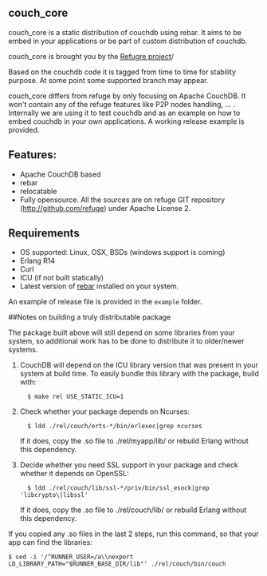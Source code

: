 couch_core
----------

couch_core is a static distribution of couchdb using rebar. It aims to be
embed in your applications or be part of custom distribution of couchdb.

couch_core is brought you by the [Refugre project](http://refuge.io)/

Based on the couchdb code it is tagged from time to time for stability
purpose. At some point some supported branch may appear.

couch_core differs from refuge by only focusing on Apache CouchDB. It won't
contain any of the refuge features like P2P nodes handling, ... .
Internally we are using it to test couchdb and as an example on how to
embed couchdb in your own applications. A working release example is
provided.

## Features:

- Apache CouchDB based
- rebar
- relocatable
- Fully opensource. All the sources are on refuge GIT repository
  (http://github.com/refuge) under Apache License 2.

## Requirements

- OS supported: Linux, OSX, BSDs (windows support is coming)
- Erlang R14
- Curl
- ICU (if not built statically)
- Latest version of [rebar](http://github.com/basho/rebar) installed on
  your system.

An example of release file is provided in the `example` folder.


##Notes on building a truly distributable package

The package built above will still depend on some libraries from your
system, so additional work has to be done to distribute it to
older/newer systems.

1. CouchDB will depend on the ICU library version that was present in
   your system at build time. To easily bundle this library with the
   package, build with:

         $ make rel USE_STATIC_ICU=1

1. Check whether your package depends on Ncurses:

         $ ldd ./rel/couch/erts-*/bin/erlexec|grep ncurses

    If it does, copy the .so file to ./rel/myapp/lib/ or rebuild Erlang
    without this dependency.

1. Decide whether you need SSL support in your package and check whether it
   depends on OpenSSL:

         $ ldd ./rel/couch/lib/ssl-*/priv/bin/ssl_esock|grep 'libcrypto\|libssl'

    If it does, copy the .so file to ./rel/couch/lib/ or rebuild Erlang
    without this dependency.

If you copied any .so files in the last 2 steps, run this command, so
that your app can find the libraries:

    $ sed -i '/^RUNNER_USER=/a\\nexport LD_LIBRARY_PATH="$RUNNER_BASE_DIR/lib"' ./rel/couch/bin/couch
